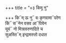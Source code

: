 +++
title = "०३ किमू नु"

+++
कि᳓म् ऊ नु᳓ वः कृणवामा᳓परेण  
किं᳓ स᳓नेन वसव आ᳓पियेन  
यूयं᳓ नो मित्रावरुणादिते च  
सुअस्ति᳓म् इन्द्रामरुतो दधात